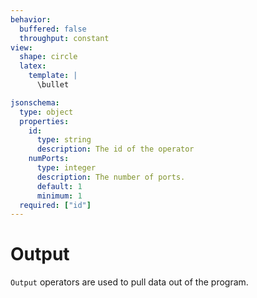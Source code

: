 ```yaml
---
behavior:
  buffered: false
  throughput: constant
view:
  shape: circle
  latex:
    template: |
      \bullet

jsonschema:
  type: object
  properties:
    id:
      type: string
      description: The id of the operator
    numPorts:
      type: integer
      description: The number of ports.
      default: 1
      minimum: 1
  required: ["id"]
---
```


# Output


`Output` operators are used to pull data out of the program.